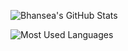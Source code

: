 ![Bhansea's GitHub Stats](https://github-readme-stats.vercel.app/api?username=bhansea&show_icons=true&theme=dark)

![Most Used Languages](https://github-readme-stats.vercel.app/api/top-langs/?username=bhansea&layout=compact&theme=dark&exclude_repo=SustainabilityMQP)
